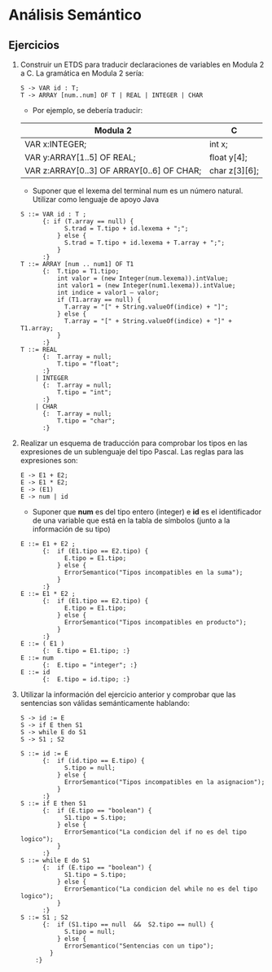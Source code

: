 # Análisis Semántico

## Ejercicios

1. Construir un ETDS para traducir declaraciones de variables en Modula 2 a C. La gramática en Modula 2 sería:

    ```grammar
    S -> VAR id : T;
    T -> ARRAY [num..num] OF T | REAL | INTEGER | CHAR
    ```

    * Por ejemplo, se debería traducir:

    | Modula 2 | C |
    | -- | -- |
    | VAR x:INTEGER; | int x; |
    | VAR y:ARRAY[1..5] OF REAL; | float y[4]; |
    | VAR z:ARRAY[0..3] OF ARRAY[0..6] OF CHAR; | char z\[3][6]; |

    * Suponer que el lexema del terminal num es un número natural. Utilizar como lenguaje de apoyo Java

    ```grammar
    S ::= VAR id : T ;
          {: if (T.array == null) {
                S.trad = T.tipo + id.lexema + ";";
              } else {
                S.trad = T.tipo + id.lexema + T.array + ";";
              }
          :}
    T ::= ARRAY [num .. num1] OF T1
          {:  T.tipo = T1.tipo;
              int valor = (new Integer(num.lexema)).intValue;
              int valor1 = (new Integer(num1.lexema)).intValue; 
              int indice = valor1 – valor;
              if (T1.array == null) {
                T.array = "[" + String.valueOf(indice) + "]";
              } else {
                T.array = "[" + String.valueOf(indice) + "]" + T1.array;
              }
          :}
    T ::= REAL
          {:  T.array = null;
              T.tipo = "float";
          :}
        | INTEGER
          {:  T.array = null;
              T.tipo = "int";
          :}
        | CHAR
          {:  T.array = null;
              T.tipo = "char";
          :}
    ```

1. Realizar un esquema de traducción para comprobar los tipos en las expresiones de un sublenguaje del tipo Pascal. Las reglas para las expresiones son:

    ```grammar
    E -> E1 + E2;
    E -> E1 * E2;
    E -> (E1)
    E -> num | id
    ```

    * Suponer que **num** es del tipo entero (integer) e **id** es el identificador de una variable que está en la tabla de símbolos (junto a la información de su tipo)

    ```grammar
    E ::= E1 + E2 ;
          {:  if (E1.tipo == E2.tipo) {
                E.tipo = E1.tipo;
              } else {
                ErrorSemantico("Tipos incompatibles en la suma");
              }
          :}
    E ::= E1 * E2 ;
          {:  if (E1.tipo == E2.tipo) {
                E.tipo = E1.tipo;
              } else {
                ErrorSemantico("Tipos incompatibles en producto");
              }
          :}
    E ::= ( E1 )
          {:  E.tipo = E1.tipo; :}
    E ::= num
          {:  E.tipo = "integer"; :}
    E ::= id
          {:  E.tipo = id.tipo; :}
    ```

1. Utilizar la información del ejercicio anterior y comprobar que las sentencias son válidas semánticamente hablando:

    ```grammar
    S -> id := E
    S -> if E then S1
    S -> while E do S1
    S -> S1 ; S2
    ```

    ```grammar
    S ::= id := E
          {:  if (id.tipo == E.tipo) {
                S.tipo = null;
              } else {
                ErrorSemantico("Tipos incompatibles en la asignacion");
              }
          :}
    S ::= if E then S1
          {:  if (E.tipo == "boolean") {
                S1.tipo = S.tipo;
              } else {
                ErrorSemantico("La condicion del if no es del tipo logico");
              }
          :}
    S ::= while E do S1
          {:  if (E.tipo == "boolean") {
                S1.tipo = S.tipo;
              } else {
                ErrorSemantico("La condicion del while no es del tipo logico");
              }
          :}
    S ::= S1 ; S2
          {:  if (S1.tipo == null  &&  S2.tipo == null) {
                S.tipo = null;
              } else {
                ErrorSemantico("Sentencias con un tipo");
            }
        :}
    ```
